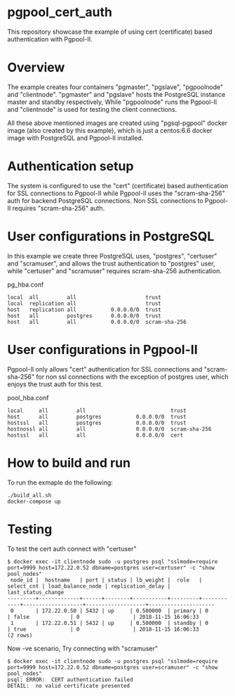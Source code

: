 # pgpool_cert_auth
This repository showcase the example of using cert (certificate) based authentication with
Pgpool-II.

# Overview
The example creates four containers "pgmaster", "pgslave", "pgpoolnode" and "clientnode".
"pgmaster" and "pgslave" hosts the PostgreSQL instance master and standby respectively, While "pgpoolnode" runs the Pgpool-II and "clientnode" is used for testing the client connections.

All these above mentioned images are created using "pgsql-pgpool" docker image (also created by this example),
which is just a centos:6.6 docker image with PostgreSQL and Pgpool-II installed.

# Authentication setup
The system is configured to use the "cert" (certificate) based authentication for SSL connections to Pgpool-II while Pgpool-II uses the "scram-sha-256" auth for backend PostgreSQL connections.
Non SSL connections to Pgpool-II requires "scram-sha-256" auth.

# User configurations in PostgreSQL
In this example we create three PostgreSQL uses, "postgres", "certuser" and "scramuser", and allows the 
trust authentication to "postgres" user, while "certuser" and "scramuser" requires scram-sha-256 authentication.

pg_hba.conf
```
local  all         all                      trust
local  replication all                      trust
host   replication all           0.0.0.0/0  trust
host   all         postgres      0.0.0.0/0  trust
host   all         all           0.0.0.0/0  scram-sha-256
```

# User configurations in Pgpool-II
Pgpool-II only allows "cert" authentication for SSL connections and "scram-sha-256" for non ssl connections with the exception of postgres user, which enjoys the trust auth for this test.

pool_hba.conf
```
local     all         all                           trust
host      all         postgres           0.0.0.0/0  trust
hostssl   all         postgres           0.0.0.0/0  trust
hostnossl all         all                0.0.0.0/0  scram-sha-256
hostssl   all         all                0.0.0.0/0  cert
```
# How to build and run

To run the exmaple do the following:
```
./build_all.sh
docker-compose up
```
# Testing

To test the cert auth connect with "certuser" 
```
$ docker exec -it clientnode sudo -u postgres psql "sslmode=require port=9999 host=172.22.0.52 dbname=postgres user=certuser" -c "show pool_nodes"
 node_id |  hostname   | port | status | lb_weight |  role   | select_cnt | load_balance_node | replication_delay | last_status_change  
---------+-------------+------+--------+-----------+---------+------------+-------------------+-------------------+---------------------
 0       | 172.22.0.50 | 5432 | up     | 0.500000  | primary | 0          | false             | 0                 | 2018-11-15 16:06:33
 1       | 172.22.0.51 | 5432 | up     | 0.500000  | standby | 0          | true              | 0                 | 2018-11-15 16:06:33
(2 rows)
```

Now -ve scenario, Try connecting with "scramuser"

```
$ docker exec -it clientnode sudo -u postgres psql "sslmode=require port=9999 host=172.22.0.52 dbname=postgres user=scramuser" -c "show pool_nodes"
psql: ERROR:  CERT authentication failed
DETAIL:  no valid certificate presented
```
